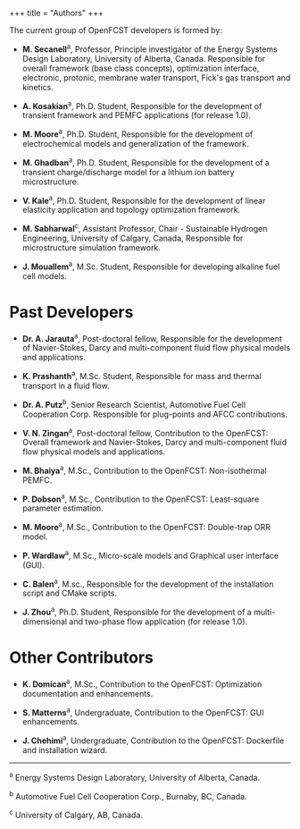 +++
title = "Authors"
+++

The current group of OpenFCST developers is formed by:  

* **M. Secanell**<sup>a</sup>, Professor, Principle investigator of the Energy Systems Design Laboratory, University of Alberta, Canada. Responsible for overall framework (base class concepts), optimization interface, electronic, protonic, membrane water transport, Fick's gas transport and kinetics.

* **A. Kosakian**<sup>a</sup>, Ph.D. Student, Responsible for the development of transient framework and PEMFC applications (for release 1.0).

* **M. Moore**<sup>a</sup>, Ph.D. Student, Responsible for the development of electrochemical models and generalization of the framework.

* **M. Ghadban**<sup>a</sup>, Ph.D. Student, Responsible for the development of a transient charge/discharge model for a lithium ion battery microstructure.

* **V. Kale**<sup>a</sup>, Ph.D. Student, Responsible for the development of linear elasticity application and topology optimization framework.

* **M. Sabharwal**<sup>c</sup>, Assistant Professor, Chair - Sustainable Hydrogen Engineering, University of Calgary, Canada, Responsible for microstructure simulation framework.

* **J. Mouallem**<sup>a</sup>, M.Sc. Student, Responsible for developing alkaline fuel cell models.

# Past Developers

* **Dr. A. Jarauta**<sup>a</sup>, Post-doctoral fellow, Responsible for the development of Navier-Stokes, Darcy and multi-component fluid flow physical models and applications.

* **K. Prashanth**<sup>a</sup>, M.Sc. Student, Responsible for mass and thermal transport in a fluid flow.

* **Dr. A. Putz**<sup>b</sup>, Senior Research Scientist, Automotive Fuel Cell Cooperation Corp. Responsible for plug-points and AFCC contributions.

* **V. N. Zingan**<sup>a</sup>, Post-doctoral fellow, Contribution to the OpenFCST: Overall framework and Navier-Stokes, Darcy and multi-component fluid flow physical models and applications.

* **M. Bhaiya**<sup>a</sup>, M.Sc., Contribution to the OpenFCST: Non-isothermal PEMFC.

* **P. Dobson**<sup>a</sup>, M.Sc., Contribution to the OpenFCST: Least-square parameter estimation.

* **M. Moore**<sup>a</sup>, M.Sc., Contribution to the OpenFCST: Double-trap ORR model.

* **P. Wardlaw**<sup>a</sup>, M.Sc., Micro-scale models and Graphical user interface (GUI).

* **C. Balen**<sup>a</sup>, M.sc., Responsible for the development of the installation script and CMake scripts.

* **J. Zhou**<sup>a</sup>, Ph.D. Student, Responsible for the development of a multi-dimensional and two-phase flow application (for release 1.0).

# Other Contributors
* **K. Domican**<sup>a</sup>, M.Sc., Contribution to the OpenFCST: Optimization documentation and enhancements.

* **S. Matterns**<sup>a</sup>, Undergraduate, Contribution to the OpenFCST: GUI enhancements.

* **J. Chehimi**<sup>a</sup>, Undergraduate, Contribution to the OpenFCST: Dockerfile and installation wizard.

<hr>

<sup>a</sup> Energy Systems Design Laboratory, University of Alberta, Canada.

<sup>b</sup> Automotive Fuel Cell Cooperation Corp., Burnaby, BC, Canada.

<sup>c</sup> University of Calgary, AB, Canada.
